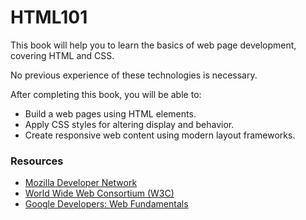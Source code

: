 # HTML101

This book will help you to learn the basics of web page development, covering HTML and CSS.

No previous experience of these technologies is necessary.

After completing this book, you will be able to:
- Build a web pages using HTML elements.
- Apply CSS styles for altering display and behavior.
- Create responsive web content using modern layout frameworks.

### Resources
- [Mozilla Developer Network](https://developer.mozilla.org/en-US/)
- [World Wide Web Consortium (W3C)](https://www.w3.org)
- [Google Developers: Web Fundamentals](https://developers.google.com/web/fundamentals/)

